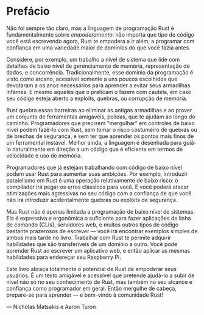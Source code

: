 <!--
# Foreword
-->

# Prefácio

<!--
It wasn’t always so clear, but the Rust programming language is fundamentally
about *empowerment*: no matter what kind of code you are writing now, Rust
empowers you to reach farther, to program with confidence in a wider variety of
domains than you did before.
-->

Não foi sempre tão claro, mas a linguagem de programação Rust é
fundamentalmente sobre _empoderamento_: não importa que tipo de código você
está escrevendo agora, Rust te empodera a ir além, a programar com
confiança em uma variedade maior de domínios do que você fazia antes.

<!--
Take, for example, “systems-level” work that deals with low-level details of
memory management, data representation, and concurrency. Traditionally, this
realm of programming is seen as arcane, accessible only to a select few who
have devoted the necessary years learning to avoid its infamous pitfalls. And
even those who practice it do so with caution, lest their code be open to
exploits, crashes, or corruption.
-->

Considere, por exemplo, um trabalho a nível de sistema que lide com detalhes de
baixo nível de gerenciamento de memória, representação de dados, e
concorrência. Tradicionalmente, esse domínio da programação é visto como
arcano, acessível somente a uns poucos escolhidos que devotaram a os anos
necessários para aprender a evitar seus armadilhas infâmes. E mesmo aqueles
que o praticam o fazem com cautela, em caso seu código esteja aberto a
exploits, quebras, ou corrupção de memória.

<!--
Rust breaks down these barriers by eliminating the old pitfalls and providing a
friendly, polished set of tools to help you along the way. Programmers who need
to “dip down” into lower-level control can do so with Rust, without taking on
the customary risk of crashes or security holes, and without having to learn
the fine points of a fickle toolchain. Better yet, the language is designed to
guide you naturally towards reliable code that is efficient in terms of speed
and memory usage.
-->

Rust quebra essas barreiras ao eliminar as antigas armadilhas e ao prover um
conjunto de ferramentas amigáveis, polidas, que te ajudam ao longo do caminho.
Programadores que precisem "mergulhar" em controles de baixo nível podem
fazê-lo com Rust, sem tomar o risco costumeiro de quebras ou de brechas de
segurança, e sem ter que aprender os pontos mais finos de um ferramental
instável. Melhor ainda, a linguagem é desenhada para guiá-lo naturalmente
em direção a um código que é eficiente em termos de velocidade e uso de
memória.

<!--
Programmers who are already working with low-level code can use Rust to raise
their ambitions. For example, introducing parallelism in Rust is a relatively
low-risk operation: the compiler will catch the classical mistakes for you. And
you can tackle more aggressive optimizations in your code with the confidence
that you won’t accidentally introduce crashes or vulnerabilities.
-->
Programadores que já estejam trabalhando com código de baixo nível podem usar
Rust para aumentar suas ambições. Por exemplo, introduzir paralelismo em Rust
é uma operação relativamente de baixo risco: o compilador irá pegar os erros
clássicos para você. E você poderá atacar otimizações mais agressivas no seu
código com a confiança de que você não irá introduzir acidentalmente quebras
ou exploits de segurança.

<!--
But Rust isn’t limited to low-level systems programming. It’s expressive and
ergonomic enough to make CLI apps, web servers, and many other kinds of code
quite pleasant to write — you’ll find simple examples of both later in the
book. Working with Rust allows you to build skills that transfer from one
domain to another; you can learn Rust by writing a web app, then apply those
same skills to target your Raspberry Pi.
-->

Mas Rust não é apenas limitada a programação de baixo nível de sistemas. Ela
é expressiva e ergonômica o suficiente para fazer aplicações de linha de
comando (CLIs), servidores web, e muitos outros tipos de código bastante
prazerosos de escrever — você irá encontrar exemplos simples de ambos mais
tarde no livro. Trabalhar com Rust te permite adquirir habilidades que são
transferíveis de um domínio a outro. Você pode aprender Rust ao escrever um
aplicativo web, e então aplicar as mesmas habilidades para endereçar seu
Raspberry Pi.

<!--
This book fully embraces the potential of Rust to empower its users. It’s a
friendly and approachable text intended to help you level up not just your
knowledge of Rust, but also your reach and confidence as a programmer in
general. So dive in, get ready to learn—and welcome to the Rust community!
-->

Este livro abraça totalmente o potencial de Rust de empoderar seus usuários.
É um texto amigável e acessível que pretende ajudá-lo a subir de nível não
só no seu conhecimento de Rust, mas também no seu alcance e confiança como
programador em geral. Então mergulhe de cabeça, prepare-se para aprender —
e bem-vindo à comunidade Rust!

— Nicholas Matsakis e Aaron Turon
